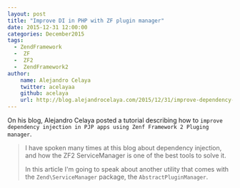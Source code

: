 ```yaml
---
layout: post
title: "Improve DI in PHP with ZF plugin manager"
date: 2015-12-31 12:00:00
categories: December2015
tags:
  - ZendFramework
  -  ZF
  -  ZF2
  -  ZendFramework2
author:
    name: Alejandro Celaya
    twitter: acelayaa
    github: acelaya
    url: http://blog.alejandrocelaya.com/2015/12/31/improve-dependency-injection-in-php-apps-with-zend-framework-plugin-managers/
---
```


On his blog, Alejandro Celaya posted a tutorial describing how to `improve dependency injection in PJP apps using Zenf Framework 2 Pluging manager`.

> I have spoken many times at this blog about dependency injection, and how the ZF2 ServiceManager is one of the best tools to solve it.
>
> In this article I'm going to speak about another utility that comes with the `Zend\ServiceManager` package, the `AbstractPluginManager`.